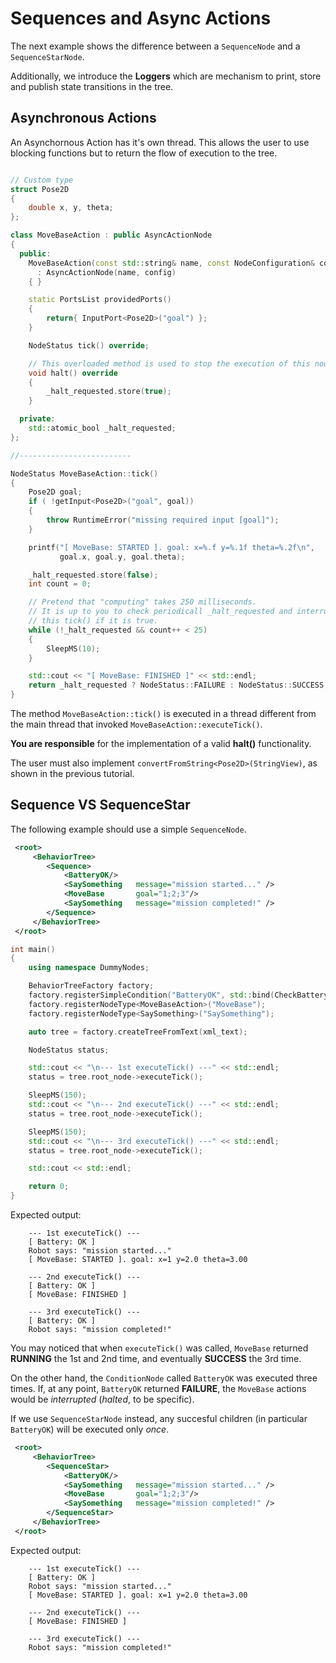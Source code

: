 # Sequences and Async Actions

The next example shows the difference between a `SequenceNode` and a 
`SequenceStarNode`.

Additionally, we introduce the __Loggers__ which are mechanism to print,
store and publish state transitions in the tree.

## Asynchronous Actions

An Asynchornous Action has it's own thread. This allows the user to 
use blocking functions but to return the flow of execution 
to the tree.

```C++

// Custom type
struct Pose2D
{
    double x, y, theta;
};

class MoveBaseAction : public AsyncActionNode
{
  public:
    MoveBaseAction(const std::string& name, const NodeConfiguration& config)
      : AsyncActionNode(name, config)
    { }

    static PortsList providedPorts()
    {
        return{ InputPort<Pose2D>("goal") };
    }

    NodeStatus tick() override;

    // This overloaded method is used to stop the execution of this node.
    void halt() override
    {
        _halt_requested.store(true);
    }

  private:
    std::atomic_bool _halt_requested;
};

//-------------------------

NodeStatus MoveBaseAction::tick()
{
    Pose2D goal;
    if ( !getInput<Pose2D>("goal", goal))
    {
        throw RuntimeError("missing required input [goal]");
    }

    printf("[ MoveBase: STARTED ]. goal: x=%.f y=%.1f theta=%.2f\n", 
           goal.x, goal.y, goal.theta);

    _halt_requested.store(false);
    int count = 0;

    // Pretend that "computing" takes 250 milliseconds.
    // It is up to you to check periodicall _halt_requested and interrupt
    // this tick() if it is true.
    while (!_halt_requested && count++ < 25)
    {
        SleepMS(10);
    }

    std::cout << "[ MoveBase: FINISHED ]" << std::endl;
    return _halt_requested ? NodeStatus::FAILURE : NodeStatus::SUCCESS;
}
```

The method `MoveBaseAction::tick()` is executed in a thread different from the 
main thread that invoked `MoveBaseAction::executeTick()`.

__You are responsible__ for the implementation of a valid __halt()__ functionality.

The user must also implement `convertFromString<Pose2D>(StringView)`,
as shown in the previous tutorial.


## Sequence VS SequenceStar

The following example should use a simple `SequenceNode`.

```XML hl_lines="3"
 <root>
     <BehaviorTree>
        <Sequence>
            <BatteryOK/>
            <SaySomething   message="mission started..." />
            <MoveBase       goal="1;2;3"/>
            <SaySomething   message="mission completed!" />
        </Sequence>
     </BehaviorTree>
 </root>
```

```C++
int main()
{
    using namespace DummyNodes;

    BehaviorTreeFactory factory;
    factory.registerSimpleCondition("BatteryOK", std::bind(CheckBattery));
    factory.registerNodeType<MoveBaseAction>("MoveBase");
    factory.registerNodeType<SaySomething>("SaySomething");

    auto tree = factory.createTreeFromText(xml_text);

    NodeStatus status;

    std::cout << "\n--- 1st executeTick() ---" << std::endl;
    status = tree.root_node->executeTick();

    SleepMS(150);
    std::cout << "\n--- 2nd executeTick() ---" << std::endl;
    status = tree.root_node->executeTick();

    SleepMS(150);
    std::cout << "\n--- 3rd executeTick() ---" << std::endl;
    status = tree.root_node->executeTick();

    std::cout << std::endl;

    return 0;
}
```

Expected output:

``` 
    --- 1st executeTick() ---
    [ Battery: OK ]
    Robot says: "mission started..."
    [ MoveBase: STARTED ]. goal: x=1 y=2.0 theta=3.00

    --- 2nd executeTick() ---
    [ Battery: OK ]
    [ MoveBase: FINISHED ]

    --- 3rd executeTick() ---
    [ Battery: OK ]
    Robot says: "mission completed!"
```


You may noticed that when `executeTick()` was called, `MoveBase` returned
__RUNNING__ the 1st and 2nd time, and eventually __SUCCESS__ the 3rd time.

On the other hand, the `ConditionNode` called `BatteryOK` was executed three times.
If, at any point, `BatteryOK` returned __FAILURE__, the `MoveBase` actions
would be _interrupted_ (_halted_, to be specific).


If we use `SequenceStarNode` instead, any succesful children (in particular
`BatteryOK`) will be executed only _once_.

```XML hl_lines="3"
 <root>
     <BehaviorTree>
        <SequenceStar>
            <BatteryOK/>
            <SaySomething   message="mission started..." />
            <MoveBase       goal="1;2;3"/>
            <SaySomething   message="mission completed!" />
        </SequenceStar>
     </BehaviorTree>
 </root>
```


Expected output:

``` 
    --- 1st executeTick() ---
    [ Battery: OK ]
    Robot says: "mission started..."
    [ MoveBase: STARTED ]. goal: x=1 y=2.0 theta=3.00

    --- 2nd executeTick() ---
    [ MoveBase: FINISHED ]

    --- 3rd executeTick() ---
    Robot says: "mission completed!"
```



